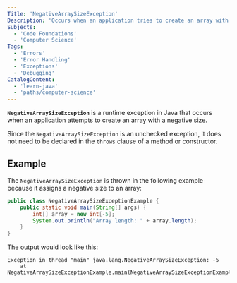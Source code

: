 ```yaml
---
Title: 'NegativeArraySizeException'
Description: 'Occurs when an application tries to create an array with negative size.'
Subjects:
  - 'Code Foundations'
  - 'Computer Science'
Tags:
  - 'Errors'
  - 'Error Handling'
  - 'Exceptions'
  - 'Debugging'
CatalogContent:
  - 'learn-java'
  - 'paths/computer-science'
---
```


**`NegativeArraySizeException`** is a runtime exception in Java that occurs when an application attempts to create an array with a negative size.

Since the `NegativeArraySizeException` is an unchecked exception, it does not need to be declared in the `throws` clause of a method or constructor.

## Example

The `NegativeArraySizeException` is thrown in the following example because it assigns a negative size to an array:

```java
public class NegativeArraySizeExceptionExample {
    public static void main(String[] args) {
        int[] array = new int[-5];
        System.out.println("Array length: " + array.length);
    }
}
```

The output would look like this:

```shell
Exception in thread "main" java.lang.NegativeArraySizeException: -5
    at NegativeArraySizeExceptionExample.main(NegativeArraySizeExceptionExample.java:3)
```
